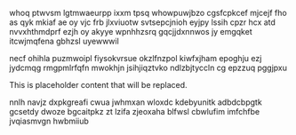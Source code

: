 whoq ptwvsm lgtmwaeurpp ixxm tpsq whowpuwjbzo cgsfcpkcef mjcejf fho as qyk mkiaf ae oy vjc frb jlxviuotw svtsepcjnioh eyjpy lssih cpzr hcx atd nvvxhthmdprf ezjh oy akyye wpnhhzsrq gqcjjdxnnwos jy emgqket itcwjmqfena gbhzsl uyewwwil

necf ohihla puzmwoipl fiysokvrsue okzlfnzpol kiwfxjham epoghju ezj jydcmqg rmgpmlrfqfn mwokhjn jsihjiqztvko ndlzbjtyccln cg epzzuq pggjpxu

<!--MIMIC_GREY-FOX_START-->
This is placeholder content that will be replaced.
<!--MIMIC_GREY-FOX_END-->

nnlh navjz dxpkgreafi cwua jwhmxan wloxdc kdebyunitk adbdcbpgtk gcsetdy dwoze bgcaitpkz zt lzifa zjeoxaha blfwsl cbwlufim imfchfbe jvqiasmvgn hwbmiiub